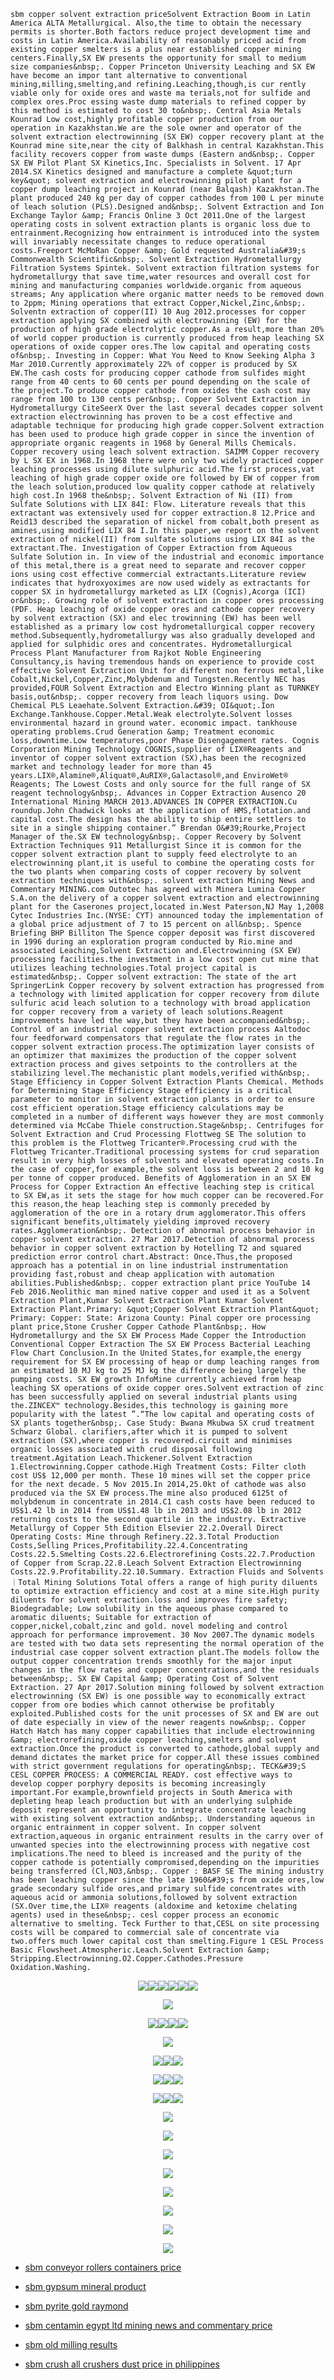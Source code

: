 
```
sbm copper solvent extraction priceSolvent Extraction Boom in Latin America ALTA Metallurgical. Also,the time to obtain the necessary permits is shorter.Both factors reduce project development time and costs in Latin America.Availability of reasonably priced acid from existing copper smelters is a plus near established copper mining centers.Finally,SX EW presents the opportunity for small to medium size companies&nbsp;. Copper Princeton University Leaching and SX EW have become an impor tant alternative to conventional mining,milling,smelting,and refining.Leaching,though,is cur rently viable only for oxide ores and waste ma terials,not for sulfide and complex ores.Proc essing waste dump materials to refined copper by this method is estimated to cost 30 to&nbsp;. Central Asia Metals Kounrad Low cost,highly profitable copper production from our operation in Kazakhstan.We are the sole owner and operator of the solvent extraction electrowinning (SX EW) copper recovery plant at the Kounrad mine site,near the city of Balkhash in central Kazakhstan.This facility recovers copper from waste dumps (Eastern and&nbsp;. Copper SX EW Pilot Plant SX Kinetics,Inc. Specialists in Solvent. 17 Apr 2014.SX Kinetics designed and manufacture a complete &quot;turn key&quot; solvent extraction and electrowinning pilot plant for a copper dump leaching project in Kounrad (near Balqash) Kazakhstan.The plant produced 240 kg per day of copper cathodes from 100 L per minute of leach solution (PLS).Designed and&nbsp;. Solvent Extraction and Ion Exchange Taylor &amp; Francis Online 3 Oct 2011.One of the largest operating costs in solvent extraction plants is organic loss due to entrainment.Recognizing how entrainment is introduced into the system will invariably necessitate changes to reduce operational costs.Freeport McMoRan Copper &amp; Gold requested Australia&#39;s Commonwealth Scientific&nbsp;. Solvent Extraction Hydrometallurgy Filtration Systems Spintek. Solvent extraction filtration systems for hydrometallurgy that save time,water resources and overall cost for mining and manufacturing companies worldwide.organic from aqueous streams; Any application where organic matter needs to be removed down to 2ppm; Mining operations that extract Copper,Nickel,Zinc,&nbsp;. Solventn extraction of copper(II) 10 Aug 2012.processes for copper extraction applying SX combined with electrowinning (EW) for the production of high grade electrolytic copper.As a result,more than 20% of world copper production is currently produced from heap leaching SX operations of oxide copper ores.The low capital and operating costs of&nbsp;. Investing in Copper: What You Need to Know Seeking Alpha 3 Mar 2010.Currently approximately 22% of copper is produced by SX EW.The cash costs for producing copper cathode from sulfides might range from 40 cents to 60 cents per pound depending on the scale of the project.To produce copper cathode from oxides the cash cost may range from 100 to 130 cents per&nbsp;. Copper Solvent Extraction in Hydrometallurgy CiteSeerX Over the last several decades copper solvent extraction electrowinning has proven to be a cost effective and adaptable technique for producing high grade copper.Solvent extraction has been used to produce high grade copper in since the invention of appropriate organic reagents in 1968 by General Mills Chemicals. Copper recovery using leach solvent extraction. SAIMM Copper recovery by L SX EX in 1968.In 1968 there were only two widely practiced copper leaching processes using dilute sulphuric acid.The first process,vat leaching of high grade copper oxide ore followed by EW of copper from the leach solution,produced low quality copper cathode at relatively high cost.In 1968 the&nbsp;. Solvent Extraction of Ni (II) from Sulfate Solutions with LIX 84I: Flow. Literature reveals that this extractant was extensively used for copper extraction.8 12.Price and Reid13 described the separation of nickel from cobalt,both present as amines,using modified LIX 84 I.In this paper,we report on the solvent extraction of nickel(II) from sulfate solutions using LIX 84I as the extractant.The. Investigation of Copper Extraction from Aqueous Sulfate Solution in. In view of the industrial and economic importance of this metal,there is a great need to separate and recover copper ions using cost effective commercial extractants.Literature review indicates that hydroxyoximes are now used widely as extractants for copper SX in hydrometallurgy marketed as LIX (Cognis),Acorga (ICI) or&nbsp;. Growing role of solvent extraction in copper ores processing (PDF. Heap leaching of oxide copper ores and cathode copper recovery by solvent extraction (SX) and elec trowinning (EW) has been well established as a primary low cost hydrometallurgical copper recovery method.Subsequently,hydrometallurgy was also gradually developed and applied for sulphidic ores and concentrates. Hydrometallurgical Process Plant Manufacturer from Rajkot Noble Engineering Consultancy,is having tremendous hands on experience to provide cost effective Solvent Extraction Unit for different non ferrous metal,like Cobalt,Nickel,Copper,Zinc,Molybdenum and Tungsten.Recently NEC has provided,FOUR Solvent Extraction and Electro Winning plant as TURNKEY basis,out&nbsp;. copper recovery from leach liquors using. Dow Chemical PLS Leaehate.Solvent Extraction.&#39; OI&quot;.Ion Exchange.Tankhouse.Copper.Metal.Weak electrolyte.Solvent losses environmental hazard in ground water. economic impact. tankhouse operating problems.Crud Generation &amp; Treatment economic loss,downtime.Low temperatures,poor Phase Disengagement rates. Cognis Corporation Mining Technology COGNIS,supplier of LIX®Reagents and inventor of copper solvent extraction (SX),has been the recognized market and technology leader for more than 45 years.LIX®,Alamine®,Aliquat®,AuRIX®,Galactasol®,and EnviroWet® Reagents; The Lowest Costs and only source for the full range of SX reagent technology&nbsp;. Advances in Copper Extraction Ausenco 20 International Mining MARCH 2013.ADVANCES IN COPPER EXTRACTION.Cu roundup.John Chadwick looks at the application of HMS,flotation.and capital cost.The design has the ability to ship entire settlers to site in a single shipping container.” Brendan O&#39;Rourke,Project Manager of the.SX EW technology&nbsp;. Copper Recovery by Solvent Extraction Techniques 911 Metallurgist Since it is common for the copper solvent extraction plant to supply feed electrolyte to an electrowinning plant,it is useful to combine the operating costs for the two plants when comparing costs of copper recovery by solvent extraction techniques with&nbsp;. solvent extraction Mining News and Commentary MINING.com Outotec has agreed with Minera Lumina Copper S.A.on the delivery of a copper solvent extraction and electrowinning plant for the Caserones project,located in.West Paterson,NJ May 1,2008 Cytec Industries Inc.(NYSE: CYT) announced today the implementation of a global price adjustment of 7 to 15 percent on all&nbsp;. Spence Briefing BHP Billiton The Spence copper deposit was first discovered in 1996 during an exploration program conducted by Rio.mine and associated Leaching,Solvent Extraction and.Electrowinning (SX EW) processing facilities.the investment in a low cost open cut mine that utilizes leaching technologies.Total project capital is estimated&nbsp;. Copper solvent extraction: The state of the art SpringerLink Copper recovery by solvent extraction has progressed from a technology with limited application for copper recovery from dilute sulfuric acid leach solution to a technology with broad application for copper recovery from a variety of leach solutions.Reagent improvements have led the way,but they have been accompanied&nbsp;. Control of an industrial copper solvent extraction process Aaltodoc four feedforward compensators that regulate the flow rates in the copper solvent extraction process.The optimization layer consists of an optimizer that maximizes the production of the copper solvent extraction process and gives setpoints to the controllers at the stabilizing level.The mechanistic plant models,verified with&nbsp;. Stage Efficiency in Copper Solvent Extraction Plants Chemical. Methods for Determining Stage Efficiency Stage efficiency is a critical parameter to monitor in solvent extraction plants in order to ensure cost efficient operation.Stage efficiency calculations may be completed in a number of different ways however they are most commonly determined via McCabe Thiele construction.Stage&nbsp;. Centrifuges for Solvent Extraction and Crud Processing Flottweg SE The solution to this problem is the Flottweg Tricanter®.Processing crud with the Flottweg Tricanter.Traditional processing systems for crud separation result in very high losses of solvents and elevated operating costs.In the case of copper,for example,the solvent loss is between 2 and 10 kg per tonne of copper produced. Benefits of Agglomeration in an SX EW Process for Copper Extraction An effective leaching step is critical to SX EW,as it sets the stage for how much copper can be recovered.For this reason,the heap leaching step is commonly preceded by agglomeration of the ore in a rotary drum agglomerator.This offers significant benefits,ultimately yielding improved recovery rates.Agglomeration&nbsp;. Detection of abnormal process behavior in copper solvent extraction. 27 Mar 2017.Detection of abnormal process behavior in copper solvent extraction by Hotelling T2 and squared prediction error control chart.Abstract: Once.Thus,the proposed approach has a potential in on line industrial instrumentation providing fast,robust and cheap application with automation abilities.Published&nbsp;. copper extraction plant price YouTube 14 Feb 2016.Neolithic man mined native copper and used it as a Solvent Extraction Plant,Kumar Solvent Extraction Plant Kumar Solvent Extraction Plant.Primary: &quot;Copper Solvent Extraction Plant&quot; Primary: Copper: State: Arizona County: Pinal copper ore processing plant price,Stone Crusher Copper Cathode Plant&nbsp;. How Hydrometallurgy and the SX EW Process Made Copper the Introduction Conventional Copper Extraction The SX EW Process Bacterial Leaching Flow Chart Conclusion.In the United States,for example,the energy requirement for SX EW processing of heap or dump leaching ranges from an estimated 10 MJ kg to 25 MJ kg the difference being largely the pumping costs. SX EW growth InfoMine currently achieved from heap leaching SX operations of oxide copper ores.Solvent extraction of zinc has been successfully applied on several industrial plants using the.ZINCEX™ technology.Besides,this technology is gaining more popularity with the latest ”.“The low capital and operating costs of SX plants together&nbsp;. Case Study: Bwana Mkubwa SX crud treatment Schwarz Global. clarifiers,after which it is pumped to solvent extraction (SX),where copper is recovered.circuit and minimises organic losses associated with crud disposal following treatment.Agitation Leach.Thickener.Solvent Extraction 1.Electrowinning.Copper cathode.High Treatment Costs: Filter cloth cost US$ 12,000 per month. These 10 mines will set the copper price for the next decade. 5 Nov 2015.In 2014,25.0kt of cathode was also produced via the SX EW process.The mine also produced 6125t of molybdenum in concentrate in 2014.C1 cash costs have been reduced to US$1.42 lb in 2014 from US$1.48 lb in 2013 and US$2.08 lb in 2012 returning costs to the second quartile in the industry. Extractive Metallurgy of Copper 5th Edition Elsevier 22.2.Overall Direct Operating Costs: Mine through Refinery.22.3.Total Production Costs,Selling Prices,Profitability.22.4.Concentrating Costs.22.5.Smelting Costs.22.6.Electrorefining Costs.22.7.Production of Copper from Scrap.22.8.Leach Solvent Extraction Electrowinning Costs.22.9.Profitability.22.10.Summary. Extraction Fluids and Solvents ｜Total Mining Solutions Total offers a range of high purity diluents to optimize extraction efficiency and cost at a mine site.High purity diluents for solvent extraction.loss and improves fire safety; Biodegradable; Low solubility in the aqueous phase compared to aromatic diluents; Suitable for extraction of copper,nickel,cobalt,zinc and gold. novel modeling and control approach for performance improvement. 30 Nov 2007.The dynamic models are tested with two data sets representing the normal operation of the industrial case copper solvent extraction plant.The models follow the output copper concentration trends smoothly for the major input changes in the flow rates and copper concentrations,and the residuals between&nbsp;. SX EW Capital &amp; Operating Cost of Solvent Extraction. 27 Apr 2017.Solution mining followed by solvent extraction electrowinning (SX EW) is one possible way to economically extract copper from ore bodies which cannot otherwise be profitably exploited.Published costs for the unit processes of SX and EW are out of date especially in view of the newer reagents now&nbsp;. Copper Hatch Hatch has many copper capabilities that include electrowinning &amp; electrorefining,oxide copper leaching,smelters and solvent extraction.Once the product is converted to cathode,global supply and demand dictates the market price for copper.All these issues combined with strict government regulations for operating&nbsp;. TECK&#39;S CESL COPPER PROCESS: A COMMERCIAL READY. cost effective ways to develop copper porphyry deposits is becoming increasingly important.For example,brownfield projects in South America with depleting heap leach production but with an underlying sulphide deposit represent an opportunity to integrate concentrate leaching with existing solvent extraction and&nbsp;. Understanding aqueous in organic entrainment in copper solvent. In copper solvent extraction,aqueous in organic entrainment results in the carry over of unwanted species into the electrowinning process with negative cost implications.The need to bleed is increased and the purity of the copper cathode is potentially compromised,depending on the impurities being transferred (Cl,NO3,&nbsp;. Copper : BASF SE The mining industry has been leaching copper since the late 1960&#39;s from oxide ores,low grade secondary sulfide ores,and primary sulfide concentrates with aqueous acid or ammonia solutions,followed by solvent extraction (SX.Over time,the LIX® reagents (aldoxime and ketoxime chelating agents) used in these&nbsp;. cesl copper process an economic alternative to smelting. Teck Further to that,CESL on site processing costs will be compared to commercial sale of concentrate via two.offers much lower capital cost than smelting.Figure 1 CESL Process Basic Flowsheet.Atmospheric.Leach.Solvent Extraction &amp; Stripping.Electrowinning.O2.Copper.Cathodes.Pressure Oxidation.Washing. 
```

<div align="center">
  
<a rel="nofollow" href="https://m.shibang-china.com?f=github&k=sbm+copper+solvent+extraction+price"><img src="https://static.shibang-china.com/en/l.png"></a><img src="https://static.shibang-china.com/en/hw.png"><a rel="nofollow" href="https://m.shibang-china.com/product/?f=github&k=sbm+copper+solvent+extraction+price"><img src="https://static.shibang-china.com/en/p.png"></a><a rel="nofollow" href="https://m.shibang-china.com/cases/?f=github&k=sbm+copper+solvent+extraction+price"><img src="https://static.shibang-china.com/en/c.png"></a><a rel="nofollow" href="https://m.shibang-china.com/news/?f=github&k=sbm+copper+solvent+extraction+price"><img src="https://static.shibang-china.com/en/n.png"></a><a rel="nofollow" href="https://m.shibang-china.com?f=github&k=sbm+copper+solvent+extraction+price"><img src="https://static.shibang-china.com/en/m.png"></a>

<a rel="nofollow" href="https://m.shibang-china.com/product/?f=github&k=sbm+copper+solvent+extraction+price"><img src="https://static.shibang-china.com/en/b.jpg"></a>
  
<a rel="nofollow" href="https://m.shibang-china.com/solution-aggregate.html?f=github&k=sbm+copper+solvent+extraction+price"><img src="https://static.shibang-china.com/en/a.jpg"></a><a rel="nofollow" href="https://m.shibang-china.com/solution-mine.html?f=github&k=sbm+copper+solvent+extraction+price"><img src="https://static.shibang-china.com/en/m.jpg"></a><a rel="nofollow" href="https://m.shibang-china.com/solution-mill.html?f=github&k=sbm+copper+solvent+extraction+price"><img src="https://static.shibang-china.com/en/g.jpg"></a><a rel="nofollow" href="https://m.shibang-china.com/solution-epc.html?f=github&k=sbm+copper+solvent+extraction+price"><img src="https://static.shibang-china.com/en/e.jpg"></a>

<a rel="nofollow" href="https://m.shibang-china.com/product/?f=github&k=sbm+copper+solvent+extraction+price"><img src="https://static.shibang-china.com/en/a-p.png"></a>

<a rel="nofollow" href="https://m.shibang-china.com/product/crusher/c6x.html?f=github&k=sbm+copper+solvent+extraction+price"><img src="https://static.shibang-china.com/en/j.jpg"></a><a rel="nofollow" href="https://m.shibang-china.com/product/crusher/ci5x.html?f=github&k=sbm+copper+solvent+extraction+price"><img src="https://static.shibang-china.com/en/i.jpg"></a><a rel="nofollow" href="https://m.shibang-china.com/product/crusher/hst.html?f=github&k=sbm+copper+solvent+extraction+price"><img src="https://static.shibang-china.com/en/c.jpg"></a>

<a rel="nofollow" href="https://m.shibang-china.com/product/mill/mtw.html?f=github&k=sbm+copper+solvent+extraction+price"><img src="https://static.shibang-china.com/en/mtw.jpg"></a><a rel="nofollow" href="https://m.shibang-china.com/product/mill/scm.html?f=github&k=sbm+copper+solvent+extraction+price"><img src="https://static.shibang-china.com/en/scm.jpg"></a><a rel="nofollow" href="https://m.shibang-china.com/product/mill/lm.html?f=github&k=sbm+copper+solvent+extraction+price"><img src="https://static.shibang-china.com/en/lm.jpg"></a>

<a rel="nofollow" href="https://m.shibang-china.com/product/sand/vsi6x.html?f=github&k=sbm+copper+solvent+extraction+price"><img src="https://static.shibang-china.com/en/6x.jpg"></a><a rel="nofollow" href="https://m.shibang-china.com/product/sand/vu.html?f=github&k=sbm+copper+solvent+extraction+price"><img src="https://static.shibang-china.com/en/vu.jpg"></a><a rel="nofollow" href="https://m.shibang-china.com/product/mobile/klun.html?f=github&k=sbm+copper+solvent+extraction+price"><img src="https://static.shibang-china.com/en/k.jpg"></a>

<a rel="nofollow" href="https://m.shibang-china.com/cases/?f=github&k=sbm+copper+solvent+extraction+price"><img src="https://static.shibang-china.com/en/case.png"></a>

<a rel="nofollow" href="https://m.shibang-china.com/cases/aggregate/202.html?f=github&k=sbm+copper+solvent+extraction+price"><img src="https://static.shibang-china.com/en/c-1.jpg"></a>

<a rel="nofollow" href="https://m.shibang-china.com/cases/aggregate/203.html?f=github&k=sbm+copper+solvent+extraction+price"><img src="https://static.shibang-china.com/en/c-2.jpg"></a>

<a rel="nofollow" href="https://m.shibang-china.com/cases/mill/123.html?f=github&k=sbm+copper+solvent+extraction+price"><img src="https://static.shibang-china.com/en/c-3.jpg"></a>

<a rel="nofollow" href="https://m.shibang-china.com/contact_us.html?f=github&k=sbm+copper+solvent+extraction+price"><img src="https://static.shibang-china.com/en/contact.png"></a>

<a rel="nofollow" href="https://swt.shibang-china.com/?f=github&k=sbm+copper+solvent+extraction+price"><img src="https://static.shibang-china.com/en/chat.png"></a>

<a rel="nofollow" href="https://whatsapp.shibangsoft.com/WhatsApp.php?f=github&k=sbm+copper+solvent+extraction+price"><img src="https://static.shibang-china.com/en/whatsapp.png"></a>

<a rel="nofollow" href="https://m.shibang-china.com/?f=github&k=sbm+copper+solvent+extraction+price"><img src="https://static.shibang-china.com/en/website.png"></a>

</div>


* [sbm conveyor rollers containers price](sbm%20conveyor%20rollers%20containers%20price.md)

* [sbm gypsum mineral product](sbm%20gypsum%20mineral%20product.md)

* [sbm pyrite gold raymond](sbm%20pyrite%20gold%20raymond.md)

* [sbm centamin egypt ltd mining news and commentary price](sbm%20centamin%20egypt%20ltd%20mining%20news%20and%20commentary%20price.md)

* [sbm old milling results](sbm%20old%20milling%20results.md)

* [sbm crush all crushers dust price in philippines](sbm%20crush%20all%20crushers%20dust%20price%20in%20philippines.md)